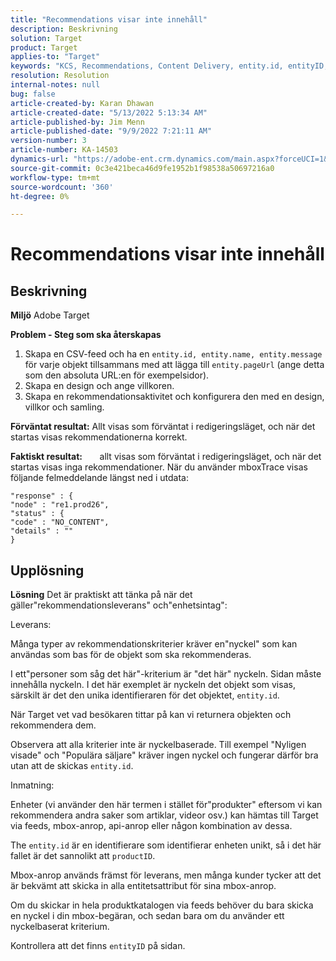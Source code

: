 ```yaml
---
title: "Recommendations visar inte innehåll"
description: Beskrivning
solution: Target
product: Target
applies-to: "Target"
keywords: "KCS, Recommendations, Content Delivery, entity.id, entityID, productID, key, identifier"
resolution: Resolution
internal-notes: null
bug: false
article-created-by: Karan Dhawan
article-created-date: "5/13/2022 5:13:34 AM"
article-published-by: Jim Menn
article-published-date: "9/9/2022 7:21:11 AM"
version-number: 3
article-number: KA-14503
dynamics-url: "https://adobe-ent.crm.dynamics.com/main.aspx?forceUCI=1&pagetype=entityrecord&etn=knowledgearticle&id=45c52a6f-7bd2-ec11-a7b5-00224809c101"
source-git-commit: 0c3e421beca46d9fe1952b1f98538a50697216a0
workflow-type: tm+mt
source-wordcount: '360'
ht-degree: 0%

---
```


# Recommendations visar inte innehåll

## Beskrivning


<b>Miljö</b>
Adobe Target

<b>Problem - Steg som ska återskapas</b>

1. Skapa en CSV-feed och ha en `entity.id, entity.name, entity.message` för varje objekt tillsammans med att lägga till `entity.pageUrl` (ange detta som den absoluta URL:en för exempelsidor).
2. Skapa en design och ange villkoren.
3. Skapa en rekommendationsaktivitet och konfigurera den med en design, villkor och samling.


<b>Förväntat resultat:</b>
Allt visas som förväntat i redigeringsläget, och när det startas visas rekommendationerna korrekt.

<b>Faktiskt resultat:</b>
&#x200B; &#x200B; &#x200B; &#x200B; &#x200B; &#x200B; allt visas som förväntat i redigeringsläget, och när det startas visas inga rekommendationer.
När du använder mboxTrace visas följande felmeddelande längst ned i utdata:

```
"response" : {
"node" : "re1.prod26",
"status" : {
"code" : "NO_CONTENT",
"details" : ""
}
```

## Upplösning


<b>Lösning</b>
Det är praktiskt att tänka på när det gäller&quot;rekommendationsleverans&quot; och&quot;enhetsintag&quot;:



Leverans:

Många typer av rekommendationskriterier kräver en&quot;nyckel&quot; som kan användas som bas för de objekt som ska rekommenderas.

I ett&quot;personer som såg det här&quot;-kriterium är &quot;det här&quot; nyckeln. Sidan måste innehålla nyckeln. I det här exemplet är nyckeln det objekt som visas, särskilt är det den unika identifieraren för det objektet, `entity.id`.

När Target vet vad besökaren tittar på kan vi returnera objekten och rekommendera dem.

Observera att alla kriterier inte är nyckelbaserade. Till exempel &quot;Nyligen visade&quot; och &quot;Populära säljare&quot; kräver ingen nyckel och fungerar därför bra utan att de skickas `entity.id`.



Inmatning:

Enheter (vi använder den här termen i stället för&quot;produkter&quot; eftersom vi kan rekommendera andra saker som artiklar, videor osv.) kan hämtas till Target via feeds, mbox-anrop, api-anrop eller någon kombination av dessa.

The `entity.id` är en identifierare som identifierar enheten unikt, så i det här fallet är det sannolikt att `productID`.

Mbox-anrop används främst för leverans, men många kunder tycker att det är bekvämt att skicka in alla entitetsattribut för sina mbox-anrop.

Om du skickar in hela produktkatalogen via feeds behöver du bara skicka en nyckel i din mbox-begäran, och sedan bara om du använder ett nyckelbaserat kriterium.



Kontrollera att det finns `entityID` på sidan.
